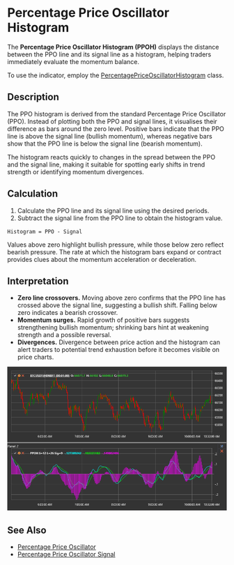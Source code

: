 # Percentage Price Oscillator Histogram

The **Percentage Price Oscillator Histogram (PPOH)** displays the distance between the PPO line and its signal line as a histogram, helping traders immediately evaluate the momentum balance.

To use the indicator, employ the [PercentagePriceOscillatorHistogram](xref:StockSharp.Algo.Indicators.PercentagePriceOscillatorHistogram) class.

## Description

The PPO histogram is derived from the standard Percentage Price Oscillator (PPO). Instead of plotting both the PPO and signal lines, it visualises their difference as bars around the zero level. Positive bars indicate that the PPO line is above the signal line (bullish momentum), whereas negative bars show that the PPO line is below the signal line (bearish momentum).

The histogram reacts quickly to changes in the spread between the PPO and the signal line, making it suitable for spotting early shifts in trend strength or identifying momentum divergences.

## Calculation

1. Calculate the PPO line and its signal line using the desired periods.
2. Subtract the signal line from the PPO line to obtain the histogram value.

```
Histogram = PPO - Signal
```

Values above zero highlight bullish pressure, while those below zero reflect bearish pressure. The rate at which the histogram bars expand or contract provides clues about the momentum acceleration or deceleration.

## Interpretation

- **Zero line crossovers.** Moving above zero confirms that the PPO line has crossed above the signal line, suggesting a bullish shift. Falling below zero indicates a bearish crossover.
- **Momentum surges.** Rapid growth of positive bars suggests strengthening bullish momentum; shrinking bars hint at weakening strength and a possible reversal.
- **Divergences.** Divergence between price action and the histogram can alert traders to potential trend exhaustion before it becomes visible on price charts.

![indicator_percentage_price_oscillator_histogram](../../../../images/indicator_percentage_price_oscillator_histogram.png)

## See Also

- [Percentage Price Oscillator](percentage_price_oscillator.md)
- [Percentage Price Oscillator Signal](percentage_price_oscillator_signal.md)
